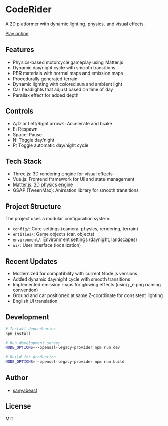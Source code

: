 # CodeRider

A 2D platformer with dynamic lighting, physics, and visual effects.

[Play online](https://sanyabeast.github.io/coderider/dist/index.html)

## Features

- Physics-based motorcycle gameplay using Matter.js
- Dynamic day/night cycle with smooth transitions
- PBR materials with normal maps and emission maps
- Procedurally generated terrain
- Dynamic lighting with colored sun and ambient light
- Car headlights that adjust based on time of day
- Parallax effect for added depth

## Controls

- A/D or Left/Right arrows: Accelerate and brake
- E: Respawn
- Space: Pause
- N: Toggle day/night
- P: Toggle automatic day/night cycle

## Tech Stack

- Three.js: 3D rendering engine for visual effects
- Vue.js: Frontend framework for UI and state management
- Matter.js: 2D physics engine
- GSAP (TweenMax): Animation library for smooth transitions

## Project Structure

The project uses a modular configuration system:

- `config/`: Core settings (camera, physics, rendering, terrain)
- `entities/`: Game objects (car, objects)
- `environment/`: Environment settings (daynight, landscapes)
- `ui/`: User interface (localization)

## Recent Updates

- Modernized for compatibility with current Node.js versions
- Added dynamic day/night cycle with smooth transitions
- Implemented emission maps for glowing effects (using _e.png naming convention)
- Ground and car positioned at same Z-coordinate for consistent lighting
- English UI translation

## Development

```bash
# Install dependencies
npm install

# Run development server
NODE_OPTIONS=--openssl-legacy-provider npm run dev

# Build for production
NODE_OPTIONS=--openssl-legacy-provider npm run build
```

## Author

- [sanyabeast](https://github.com/sanyabeast)

## License

MIT
